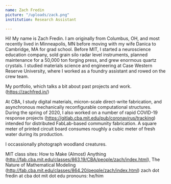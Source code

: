 ```yaml
---
name: Zach Fredin
picture: "/uploads/zack.png"
institution: Research Assistant

---
```


Hi! My name is Zach Fredin. I am originally from Columbus, OH, and most recently lived in Minneapolis, MN before moving with my wife Danica to Cambridge, MA for grad school. Before MIT, I started a neuroscience education company, sold grain silo radar level instruments, planned maintenance for a 50,000 ton forging press, and grew enormous quartz crystals. I studied materials science and engineering at Case Western Reserve University, where I worked as a foundry assistant and rowed on the crew team.

My portfolio, which talks a bit about past projects and work. (https://zachfred.in/)

At CBA, I study digital materials, micron-scale direct-write fabrication, and asynchronous mechanically reconfigurable computational structures. During the spring of 2020, I also worked on a number of rapid COVID-19 response projects (https://gitlab.cba.mit.edu/pub/coronavirus/tracking) intended for distributed FabLab-based community fabrication.
A square meter of printed circuit board consumes roughly a cubic meter of fresh water during its production.

I occassionally photograph woodland creatures.

MIT class sites: How to Make (Almost) Anything (http://fab.cba.mit.edu/classes/863.19/CBA/people/zach/index.html), The Nature of Mathematical Modeling (http://fab.cba.mit.edu/classes/864.20/people/zach/index.html)
zach dot fredin at cba dot mit dot edu
pronouns: he/him
